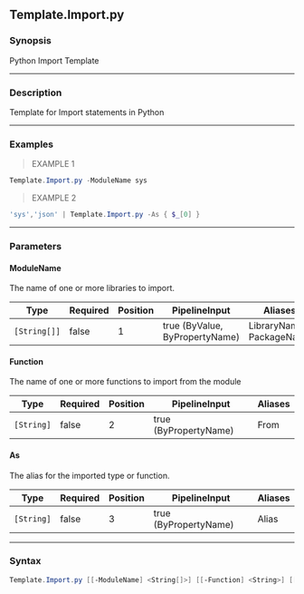 Template.Import.py
------------------

### Synopsis
Python Import Template

---

### Description

Template for Import statements in Python

---

### Examples
> EXAMPLE 1

```PowerShell
Template.Import.py -ModuleName sys
```
> EXAMPLE 2

```PowerShell
'sys','json' | Template.Import.py -As { $_[0] }
```

---

### Parameters
#### **ModuleName**
The name of one or more libraries to import.

|Type        |Required|Position|PipelineInput                 |Aliases                    |
|------------|--------|--------|------------------------------|---------------------------|
|`[String[]]`|false   |1       |true (ByValue, ByPropertyName)|LibraryName<br/>PackageName|

#### **Function**
The name of one or more functions to import from the module

|Type      |Required|Position|PipelineInput        |Aliases|
|----------|--------|--------|---------------------|-------|
|`[String]`|false   |2       |true (ByPropertyName)|From   |

#### **As**
The alias for the imported type or function.

|Type      |Required|Position|PipelineInput        |Aliases|
|----------|--------|--------|---------------------|-------|
|`[String]`|false   |3       |true (ByPropertyName)|Alias  |

---

### Syntax
```PowerShell
Template.Import.py [[-ModuleName] <String[]>] [[-Function] <String>] [[-As] <String>] [<CommonParameters>]
```

